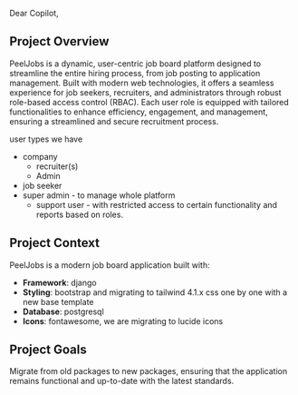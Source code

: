 Dear Copilot,

## Project Overview

PeelJobs is a dynamic, user-centric job board platform designed to streamline the entire hiring process, from job posting to application management. Built with modern web technologies, it offers a seamless experience for job seekers, recruiters, and administrators through robust role-based access control (RBAC). Each user role is equipped with tailored functionalities to enhance efficiency, engagement, and management, ensuring a streamlined and secure recruitment process.

user types we have
    
-   company
    -   recruiter(s)
    -   Admin
-   job seeker
-   super admin - to manage whole platform
    -   support user - with restricted access to certain functionality and reports based on roles.

## Project Context

PeelJobs is a modern job board application built with:
- **Framework**: django
- **Styling**: bootstrap and migrating to tailwind 4.1.x css one by one with a new base template
- **Database**: postgresql
- **Icons**: fontawesome, we are migrating to lucide icons

## Project Goals
Migrate from old packages to new packages, ensuring that the application remains functional and up-to-date with the latest standards.


